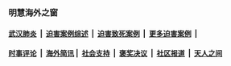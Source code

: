 
### 明慧海外之窗

####  [武汉肺炎](indexes/365.md?t=03180003) &nbsp;|&nbsp;  [迫害案例综述](indexes/328.md?t=03180003) &nbsp;|&nbsp; [迫害致死案例](indexes/277.md?t=03180003)  &nbsp;|&nbsp; [更多迫害案例](indexes/81.md?t=03180003)  &nbsp;|&nbsp; 
####  [时事评论](indexes/19.md?t=03180003) &nbsp;|&nbsp; [海外简讯](indexes/245.md?t=03180003)&nbsp;|&nbsp;  [社会支持](indexes/140.md?t=03180003) &nbsp;|&nbsp; [褒奖决议](indexes/282.md?t=03180003) &nbsp;|&nbsp; [社区报道](indexes/91.md?t=03180003)  &nbsp;|&nbsp; [天人之间](indexes/78.md?t=03180003) 

